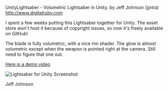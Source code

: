UnityLightsaber - Volumetric Lightsaber in Unity.
by Jeff Johnson (jjxtra)
http://www.digitalruby.com

I spent a few weeks putting this Lightsaber together for Unity. The asset store won't host it because of copyright issues, so now it's freely available on GitHub!

The blade is fully volumetric, with a nice rim shader. The glow is almost volumetric except when the weapon is pointed right at the camera. Still need to figure that one out.

[Here is a demo video](https://youtu.be/qfCQdwYs23I)

![Lightsaber for Unity Screenshot](https://www.digitalruby.com/wp-content/uploads/2015/04/VolumetricLightsaber.jpg)

Jeff Johnson



